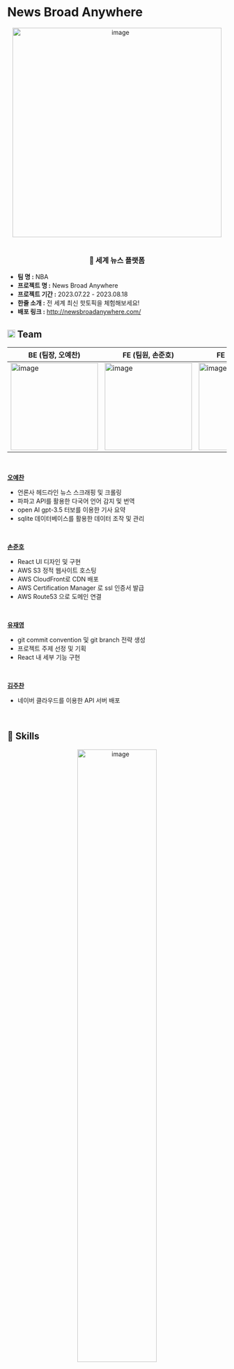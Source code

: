 # News Broad Anywhere

<div align="center">
  <img width="480" alt="image" src="https://github.com/JUNOSHON/rebase-practice/assets/67476544/bf61c10c-7e14-47d9-88ca-4767bd096990">




</div>

</br>
<div align="center"><h3>📰 세계 뉴스 플랫폼</h3></div>

- **팀 명 :** NBA
- **프로젝트 명 :** News Broad Anywhere
- **프로젝트 기간 :** 2023.07.22 - 2023.08.18
- **한줄 소개 :** 전 세계 최신 핫토픽을 체험해보세요!
- **배포 링크 :** http://newsbroadanywhere.com/

## <img width="18px" height="18px" src="https://github.com/codestates-seb/seb44_main_017/assets/120166543/9317d682-e804-4a3b-b6e0-57fd9aa0921b"> Team

| BE (팀장, 오예찬)  | FE (팀원, 손준호)  | FE (팀원, 유재영)  | BE (팀원, 김주찬)  |
|---|---|---|---|
| <img width="200" alt="image" src="https://github.com/JUNOSHON/rebase-practice/assets/67476544/a6458a8b-5bde-4922-9701-7b1bf9649839">| <img width="200" alt="image" src="https://github.com/JUNOSHON/rebase-practice/assets/67476544/a761ea6c-49f7-4f30-9441-4477f60c1594">|<img width="200" alt="image" src="https://github.com/JUNOSHON/rebase-practice/assets/67476544/8fdc8882-dc1f-4d6f-9e57-911590f2bda8">|<img width="200" alt="image" src="https://github.com/JUNOSHON/rebase-practice/assets/67476544/6c2683ec-42bb-4711-8a8b-006deabbc178">                                                                             



<div markdown="1">
  <br/>
  
  <strong>[오예찬](https://github.com/dus001228)</strong>
  
  - 언론사 헤드라인 뉴스 스크래핑 및 크롤링
  - 파파고 API를 활용한 다국어 언어 감지 및 번역
  - open AI gpt-3.5 터보를 이용한 기사 요약
  - sqlite 데이터베이스를 활용한 데이터 조작 및 관리

  <br/>
  
  <strong>[손준호](https://github.com/JUNOSHON)</strong>
  
  - React UI 디자인 및 구현
  - AWS S3 정적 웹사이트 호스팅
  - AWS CloudFront로 CDN 배포
  - AWS Certification Manager 로 ssl 인증서 발급
  - AWS Route53 으로 도메인 연결

  <br/>
  
  <strong>[유재영](https://github.com/Yu-Jaeyoung)</strong>  
  
  - git commit convention 및 git branch 전략 생성
  - 프로젝트 주제 선정 및 기획
  - React 내 세부 기능 구현

  <br/>
  
  <strong>[김주찬](https://github.com/jckim22)</strong>
  
  - 네이버 클라우드를 이용한 API 서버 배포
  <br/>
  
</div>


## 🔨 Skills

<div align="center">
  <img width="60%" alt="image" src="https://github.com/JUNOSHON/rebase-practice/assets/67476544/c564299f-50c9-42f6-9c9a-49ed7ae5902c">



</div>

## 💫 Pages & Features

| 홈 페이지 | 모달 창  |
|---|---|
|<img width="580px" alt="image" src="https://github.com/JUNOSHON/rebase-practice/assets/67476544/771993ed-2e71-4b85-b513-a4dc7ef24336">|<img width="580px" alt="image" src="https://github.com/JUNOSHON/rebase-practice/assets/67476544/52c5fb90-c412-43a3-a372-55c55d74bd95">

| 메인 페이지  | 디테일 페이지  |
|---|---|
|<img width="580px" alt="image" src="https://github.com/JUNOSHON/rebase-practice/assets/67476544/89e7ed4f-5d90-4d01-b1b9-43448693a6e7">|<img width="580px" alt="image" src="https://github.com/JUNOSHON/rebase-practice/assets/67476544/c94a5179-6044-4e39-9132-7e3fa8f87361">|
|<img width="580px" alt="image" src="https://github.com/JUNOSHON/rebase-practice/assets/67476544/91ee6916-d9f8-4d86-bc7d-00f211526e38">|<img width="580px" alt="image" src="https://github.com/JUNOSHON/rebase-practice/assets/67476544/91c49fdf-83c7-43fc-8344-7ab54a5a312a">|




## 📋 [API](https://documenter.getpostman.com/view/26572008/2s946mZpJT#fb9c8bdd-cad1-4990-b04c-05d1911361c6)
```
{
        "id": id
        "title": "title",
        "country": "USA",
        "content": "content",
        "url": "https://edition.cnn.com/2023/08/17/us/5-things-to-know-for-aug-17-maui-fires-air-quality-gop-debate-covid-19-world-cup/index.html",
        "img": "https://media.cnn.com/api/v1/images/stellar/prod/230816234151-maui-wildfire-search-0815.jpg?c=16x9&q=h_438,w_780,c_fill",
        "visit_count": 8,
        "created_at": "2023-08-17 20:53"
},
```
